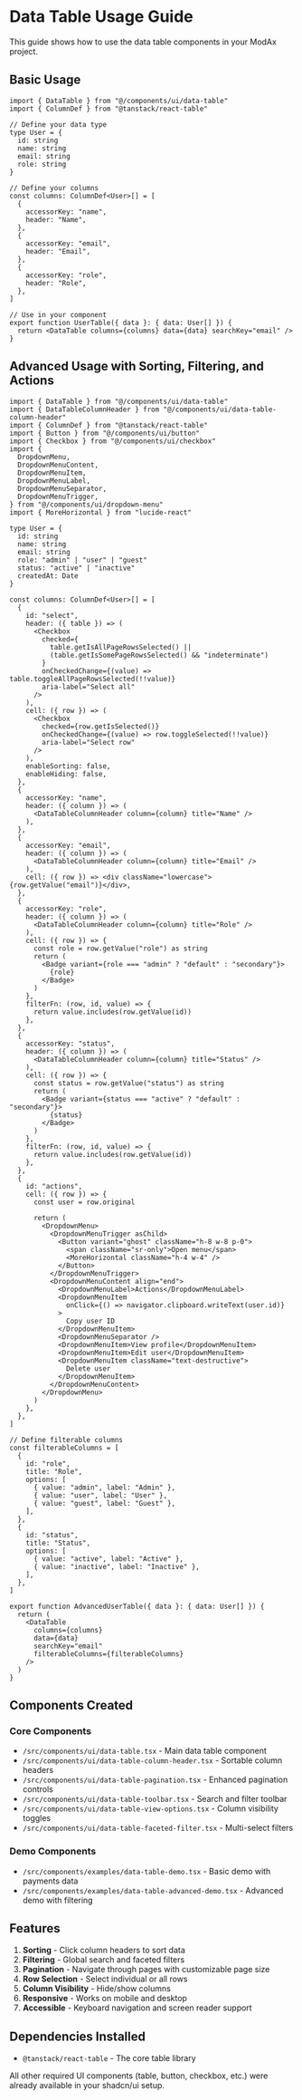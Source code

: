 # Data Table Usage Guide

This guide shows how to use the data table components in your ModAx project.

## Basic Usage

```tsx
import { DataTable } from "@/components/ui/data-table"
import { ColumnDef } from "@tanstack/react-table"

// Define your data type
type User = {
  id: string
  name: string
  email: string
  role: string
}

// Define your columns
const columns: ColumnDef<User>[] = [
  {
    accessorKey: "name",
    header: "Name",
  },
  {
    accessorKey: "email",
    header: "Email",
  },
  {
    accessorKey: "role",
    header: "Role",
  },
]

// Use in your component
export function UserTable({ data }: { data: User[] }) {
  return <DataTable columns={columns} data={data} searchKey="email" />
}
```

## Advanced Usage with Sorting, Filtering, and Actions

```tsx
import { DataTable } from "@/components/ui/data-table"
import { DataTableColumnHeader } from "@/components/ui/data-table-column-header"
import { ColumnDef } from "@tanstack/react-table"
import { Button } from "@/components/ui/button"
import { Checkbox } from "@/components/ui/checkbox"
import {
  DropdownMenu,
  DropdownMenuContent,
  DropdownMenuItem,
  DropdownMenuLabel,
  DropdownMenuSeparator,
  DropdownMenuTrigger,
} from "@/components/ui/dropdown-menu"
import { MoreHorizontal } from "lucide-react"

type User = {
  id: string
  name: string
  email: string
  role: "admin" | "user" | "guest"
  status: "active" | "inactive"
  createdAt: Date
}

const columns: ColumnDef<User>[] = [
  {
    id: "select",
    header: ({ table }) => (
      <Checkbox
        checked={
          table.getIsAllPageRowsSelected() ||
          (table.getIsSomePageRowsSelected() && "indeterminate")
        }
        onCheckedChange={(value) => table.toggleAllPageRowsSelected(!!value)}
        aria-label="Select all"
      />
    ),
    cell: ({ row }) => (
      <Checkbox
        checked={row.getIsSelected()}
        onCheckedChange={(value) => row.toggleSelected(!!value)}
        aria-label="Select row"
      />
    ),
    enableSorting: false,
    enableHiding: false,
  },
  {
    accessorKey: "name",
    header: ({ column }) => (
      <DataTableColumnHeader column={column} title="Name" />
    ),
  },
  {
    accessorKey: "email",
    header: ({ column }) => (
      <DataTableColumnHeader column={column} title="Email" />
    ),
    cell: ({ row }) => <div className="lowercase">{row.getValue("email")}</div>,
  },
  {
    accessorKey: "role",
    header: ({ column }) => (
      <DataTableColumnHeader column={column} title="Role" />
    ),
    cell: ({ row }) => {
      const role = row.getValue("role") as string
      return (
        <Badge variant={role === "admin" ? "default" : "secondary"}>
          {role}
        </Badge>
      )
    },
    filterFn: (row, id, value) => {
      return value.includes(row.getValue(id))
    },
  },
  {
    accessorKey: "status",
    header: ({ column }) => (
      <DataTableColumnHeader column={column} title="Status" />
    ),
    cell: ({ row }) => {
      const status = row.getValue("status") as string
      return (
        <Badge variant={status === "active" ? "default" : "secondary"}>
          {status}
        </Badge>
      )
    },
    filterFn: (row, id, value) => {
      return value.includes(row.getValue(id))
    },
  },
  {
    id: "actions",
    cell: ({ row }) => {
      const user = row.original

      return (
        <DropdownMenu>
          <DropdownMenuTrigger asChild>
            <Button variant="ghost" className="h-8 w-8 p-0">
              <span className="sr-only">Open menu</span>
              <MoreHorizontal className="h-4 w-4" />
            </Button>
          </DropdownMenuTrigger>
          <DropdownMenuContent align="end">
            <DropdownMenuLabel>Actions</DropdownMenuLabel>
            <DropdownMenuItem
              onClick={() => navigator.clipboard.writeText(user.id)}
            >
              Copy user ID
            </DropdownMenuItem>
            <DropdownMenuSeparator />
            <DropdownMenuItem>View profile</DropdownMenuItem>
            <DropdownMenuItem>Edit user</DropdownMenuItem>
            <DropdownMenuItem className="text-destructive">
              Delete user
            </DropdownMenuItem>
          </DropdownMenuContent>
        </DropdownMenu>
      )
    },
  },
]

// Define filterable columns
const filterableColumns = [
  {
    id: "role",
    title: "Role",
    options: [
      { value: "admin", label: "Admin" },
      { value: "user", label: "User" },
      { value: "guest", label: "Guest" },
    ],
  },
  {
    id: "status",
    title: "Status",
    options: [
      { value: "active", label: "Active" },
      { value: "inactive", label: "Inactive" },
    ],
  },
]

export function AdvancedUserTable({ data }: { data: User[] }) {
  return (
    <DataTable
      columns={columns}
      data={data}
      searchKey="email"
      filterableColumns={filterableColumns}
    />
  )
}
```

## Components Created

### Core Components
- `/src/components/ui/data-table.tsx` - Main data table component
- `/src/components/ui/data-table-column-header.tsx` - Sortable column headers
- `/src/components/ui/data-table-pagination.tsx` - Enhanced pagination controls
- `/src/components/ui/data-table-toolbar.tsx` - Search and filter toolbar
- `/src/components/ui/data-table-view-options.tsx` - Column visibility toggles
- `/src/components/ui/data-table-faceted-filter.tsx` - Multi-select filters

### Demo Components
- `/src/components/examples/data-table-demo.tsx` - Basic demo with payments data
- `/src/components/examples/data-table-advanced-demo.tsx` - Advanced demo with filtering

## Features

1. **Sorting** - Click column headers to sort data
2. **Filtering** - Global search and faceted filters
3. **Pagination** - Navigate through pages with customizable page size
4. **Row Selection** - Select individual or all rows
5. **Column Visibility** - Hide/show columns
6. **Responsive** - Works on mobile and desktop
7. **Accessible** - Keyboard navigation and screen reader support

## Dependencies Installed

- `@tanstack/react-table` - The core table library

All other required UI components (table, button, checkbox, etc.) were already available in your shadcn/ui setup.